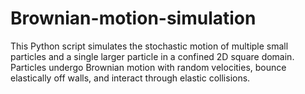 # Brownian-motion-simulation
This Python script simulates the stochastic motion of multiple small particles and a single larger particle in a confined 2D square domain. Particles undergo Brownian motion with random velocities, bounce elastically off walls, and interact through elastic collisions.
